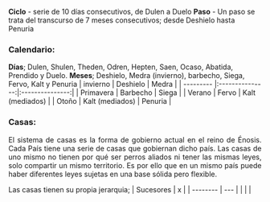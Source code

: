 **Ciclo** - serie de 10 días consecutivos, de Dulen a Duelo
**Paso** - Un paso se trata del transcurso de 7 meses consecutivos; desde Deshielo hasta Penuria
### Calendario:
**Días**; Dulen, Shulen, Theden, Odren, Hepten, Saen, Ocaso, Abatida, Prendido y Duelo.
**Meses**; Deshielo, Medra (invierno), barbecho, Siega, Fervo, Kalt y Penuria
| invierno  |    Deshielo     |      Medra      |
| --------- |:---------------:|:---------------:|
| Primavera |    Barbecho     |      Siega      |
| Verano    |      Fervo      | Kalt (mediados) |
| Otoño     | Kalt (mediados) |     Penuria     |

### **Casas**:
<p align="justify">El sistema de casas es la forma de gobierno actual en el reino de Énosis. Cada País tiene una serie de casas que gobiernan dicho país. Las casas de uno mismo  no tienen por qué ser perros aliados ni tener las mismas leyes, solo compartir un mismo territorio. Es por ello que en un mismo país puede haber diferentes leyes sujetas en una base sólida pero flexible.</p>
Las casas tienen su propia jerarquia;
| Sucesores | x   |
| -------- | --- |
|          |     |